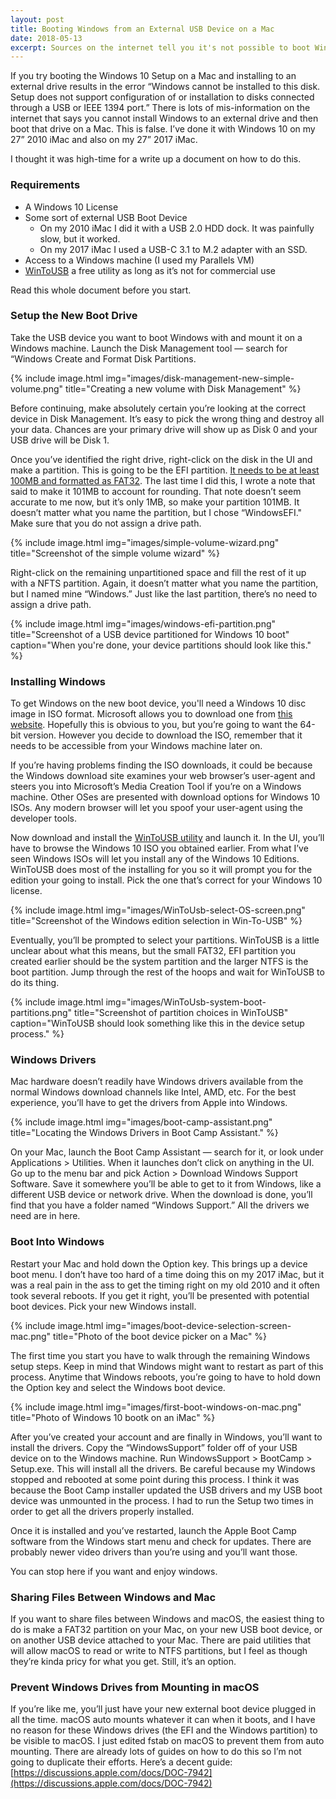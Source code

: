 ```yaml
---
layout: post
title: Booting Windows from an External USB Device on a Mac
date: 2018-05-13
excerpt: Sources on the internet tell you it's not possible to boot Windows 10 off a USB device on a Mac. It is possible, becasue I've done it before. Here's a howto I wrote up.
---
```

If you try booting the Windows 10 Setup on a Mac and installing to an external drive results in the error “Windows cannot be installed to this disk. Setup does not support configuration of or installation to disks connected through a USB or IEEE 1394 port.” There is lots of mis-information on the internet that says you cannot install Windows to an external drive and then boot that drive on a Mac. This is false. I’ve done it with Windows 10 on my 27” 2010 iMac and also on my 27” 2017 iMac.

I thought it was high-time for a write up a document on how to do this.

### Requirements ###

* A Windows 10 License
* Some sort of external USB Boot Device
    * On my 2010 iMac I did it with a USB 2.0 HDD dock. It was painfully slow, but it worked.
    * On my 2017 iMac I used a USB-C 3.1 to M.2 adapter with an SSD.
* Access to a Windows machine (I used my Parallels VM)
* [WinToUSB](https://www.easyuefi.com/wintousb/) a free utility as long as it’s not for commercial use

Read this whole document before you start.

### Setup the New Boot Drive ###

Take the USB device you want to boot Windows with and mount it on a Windows machine. Launch the Disk Management tool — search for “Windows Create and Format Disk Partitions.

{% include image.html img="images/disk-management-new-simple-volume.png" title="Creating a new volume with Disk Management" %}

Before continuing, make absolutely certain you’re looking at the correct device in Disk Management. It’s easy to pick the wrong thing and destroy all your data. Chances are your primary drive will show up as Disk 0 and your USB drive will be Disk 1.

Once you’ve identified the right drive, right-click on the disk in the UI and make a partition. This is going to be the EFI partition. [It needs to be at least 100MB and formatted as FAT32](https://docs.microsoft.com/en-us/windows-hardware/manufacture/desktop/configure-uefigpt-based-hard-drive-partitions). The last time I did this, I wrote a note that said to make it 101MB to account for rounding. That note doesn’t seem accurate to me now, but it’s only 1MB, so make your partition 101MB. It doesn’t matter what you name the partition, but I chose “WindowsEFI." Make sure that you do not assign a drive path.

{% include image.html img="images/simple-volume-wizard.png" title="Screenshot of the simple volume wizard" %}

Right-click on the remaining unpartitioned space and fill the rest of it up with a NFTS partition. Again, it doesn’t matter what you name the partition, but I named mine “Windows.” Just like the last partition, there’s no need to assign a drive path.

{% include image.html img="images/windows-efi-partition.png" title="Screenshot of a USB device partitioned for Windows 10 boot" caption="When you're done, your device partitions should look like this." %}

### Installing Windows ###

To get Windows on the new boot device, you'll need a Windows 10 disc image in ISO format. Microsoft allows you to download one from [this website](https://www.microsoft.com/en-us/software-download/windows10ISO).  Hopefully this is obvious to you, but you’re going to want the 64-bit version. However you decide to download the ISO, remember that it needs to be accessible from your Windows machine later on.

If you’re having problems finding the ISO downloads, it could be because the Windows download site examines your web browser’s user-agent and steers you into Microsoft’s Media Creation Tool if you’re on a Windows machine. Other OSes are presented with download options for Windows 10 ISOs. Any modern browser will let you spoof your user-agent using the developer tools.

Now download and install the [WinToUSB utility](https://www.easyuefi.com/wintousb/) and launch it. In the UI, you’ll have to browse the Windows 10 ISO you obtained earlier. From what I’ve seen Windows ISOs will let you install any of the Windows 10 Editions. WinToUSB does most of the installing for you so it will prompt you for the edition your going to install. Pick the one that’s correct for your Windows 10 license.

{% include image.html img="images/WinToUsb-select-OS-screen.png" title="Screenshot of the Windows edition selection in Win-To-USB" %}

Eventually, you’ll be prompted to select your partitions. WinToUSB is a little unclear about what this means, but the small FAT32, EFI partition you created earlier should be the system partition and the larger NTFS is the boot partition. Jump through the rest of the hoops and wait for WinToUSB to do its thing.

{% include image.html img="images/WinToUsb-system-boot-partitions.png" title="Screenshot of partition choices in WinToUSB" caption="WinToUSB should look something like this in the device setup process." %}

### Windows Drivers ###

Mac hardware doesn’t readily have Windows drivers available from the normal Windows download channels like Intel, AMD, etc. For the best experience, you’ll have to get the drivers from Apple into Windows.

{% include image.html img="images/boot-camp-assistant.png" title="Locating the Windows Drivers in Boot Camp Assistant." %}

On your Mac, launch the Boot Camp Assistant — search for it, or look under Applications > Utilities. When it launches don’t click on anything in the UI. Go up to the menu bar and pick Action > Download Windows Support Software. Save it somewhere you’ll be able to get to it from Windows, like a different USB device or network drive. When the download is done, you’ll find that you have a folder named “Windows Support.” All the drivers we need are in here.

### Boot Into Windows ###

Restart your Mac and hold down the Option key. This brings up a device boot menu. I don’t have too hard of a time doing this on my 2017 iMac, but it was a real pain in the ass to get the timing right on my old 2010 and it often took several reboots. If you get it right, you’ll be presented with potential boot devices. Pick your new Windows install.

{% include image.html img="images/boot-device-selection-screen-mac.png" title="Photo of the boot device picker on a Mac" %}

The first time you start you have to walk through the remaining Windows setup steps. Keep in mind that Windows might want to restart as part of this process. Anytime that Windows reboots, you’re going to have to hold down the Option key and select the Windows boot device.

{% include image.html img="images/first-boot-windows-on-mac.png" title="Photo of Windows 10 bootk on an iMac" %}

After you’ve created your account and are finally in Windows, you’ll want to install the drivers. Copy the “WindowsSupport” folder off of your USB device on to the Windows machine. Run WindowsSupport > BootCamp > Setup.exe. This will install all the drivers. Be careful because my Windows stopped and rebooted at some point during this process. I think it was because the Boot Camp installer updated the USB drivers and my USB boot device was unmounted in the process. I had to run the Setup two times in order to get all the drivers properly installed.

Once it is installed and you’ve restarted, launch the Apple Boot Camp software from the Windows start menu and check for updates. There are probably newer video drivers than you’re using and you’ll want those.

You can stop here if you want and enjoy windows.

### Sharing Files Between Windows and Mac ###

If you want to share files between Windows and macOS, the easiest thing to do is make a FAT32 partition on your Mac, on your new USB boot device, or on another USB device attached to your Mac. There are paid utilities that will allow macOS to read or write to NTFS partitions, but I feel as though they’re kinda pricy for what you get. Still, it’s an option.

### Prevent Windows Drives from Mounting in macOS ###

If you’re like me, you’ll just have your new external boot device plugged in all the time. macOS auto mounts whatever it can when it boots, and I have no reason for these Windows drives (the EFI and the Windows partition) to be visible to macOS. I just edited fstab on macOS to prevent them from auto mounting. There are already lots of guides on how to do this so I’m not going to duplicate their efforts. Here’s a decent guide: [https://discussions.apple.com/docs/DOC-7942](https://discussions.apple.com/docs/DOC-7942)
